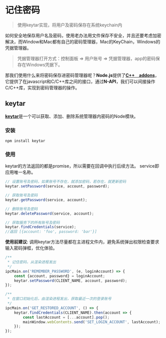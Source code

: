 # 记住密码

> 使用keytar实现，将用户及密码保存在系统keychain内

如何安全地保存用户名及密码，使用老办法用文件保存不安全，并且还要考虑加密解决，而Window和Mac都有自己的密码管理器，Mac的KeyChain，Windows的凭据管理器。

> 凭据管理器打开方式：控制面板 => 用户账号 => 凭据管理器，app的密码保存在Windows凭据下。

那我们使用什么来将密码保存进密码管理器呢？**Node.js**提供了[**C++　addons**](https://nodejs.org/api/addons.html)，它提供了在javascript和C/C++库之间的接口，通过**N-API**，我们可以间接操作C/C++库，实现到密码管理器的操作。

## keytar
[**keytar**](https://github.com/atom/node-keytar)是一个可以获取、添加、删除系统管理器内密码的Node模块。

### 安装
```
npm install keytar
```

### 使用
keytar的方法返回的都是promise，所以需要在回调中执行后续方法。
service即应用唯一名称。

```ts
// 设置账号及密码，如果账号不存在，就添加密码，若存在，就更新密码
keytar.setPassword(service, account, password);

// 获取账号及密码
keytar.getPassword(service, account);

// 删除账号及密码
keytar.deletePassword(service, account);

// 获取服务下的所有账号及密码
keytar.findCredentials(service);
//返回 [{account: 'foo', password: 'bar'}]
```

**使用前建议**: 调用keytar方法尽量都在主进程文件内，避免系统弹出权限检查要求输入密码弹框，优化体验。

```ts
/**
 * 记住密码，从渲染进程发出
 */
ipcMain.on('REMEMBER_PASSWORD', (e, loginAccount) => {
	const {account, password} = loginAccount;
	keytar.setPassword(CLIENT_NAME, account, password);
});

/**
 * 在窗口初始化后，由渲染进程发出，获取最近一次的登录账号
 */
ipcMain.on('GET_RESTORED_ACCOUNT', () => {
	keytar.findCredentials(CLIENT_NAME).then(account => {
		const lastAccount = [...account].pop();
		mainWindow.webContents.send('SET_LOGIN_ACCOUNT', lastAccount);
	});
});
```